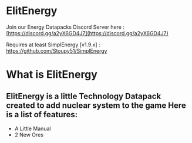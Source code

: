 # ElitEnergy
Join our Energy Datapacks Discord Server here : [https://discord.gg/a2yX6GD4J7](https://discord.gg/a2yX6GD4J7)

Requires at least SimplEnergy [v1.9.x] : https://github.com/Stoupy51/SimplEnergy

# What is ElitEnergy

ElitEnergy is a little Technology Datapack created to add nuclear system to the game
Here is a list of features:
- 
- A Little Manual
- 2 New Ores
